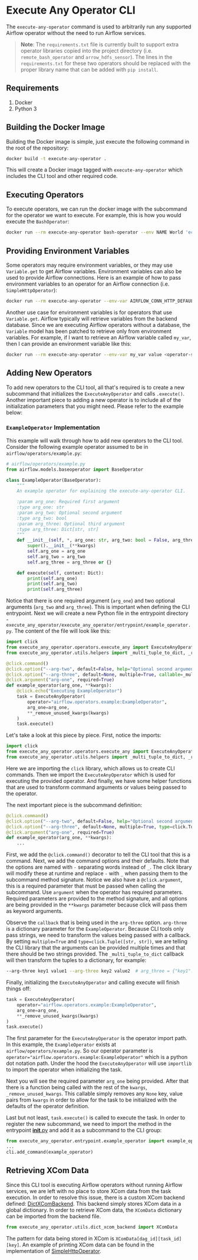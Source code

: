 # Execute Any Operator CLI

The `execute-any-operator` command is used to arbitrarily run any supported Airflow operator without the need to run Airflow services.

> **Note**: The `requirements.txt` file is currently built to support extra operator libraries copied into the project directory (i.e. `remote_bash_operator` and `arrow_hdfs_sensor`). The lines in the `requirements.txt` for these two operators should be replaced with the proper library name that can be added with `pip install`.

## Requirements

1. Docker
2. Python 3

## Building the Docker Image

Building the Docker image is simple, just execute the following command in the root of the repository:

```bash
docker build -t execute-any-operator .
```

This will create a Docker image tagged with `execute-any-operator` which includes the CLI tool and other required code.

## Executing Operators

To execute operators, we can run the docker image with the subcommand for the operator we want to execute. For example, this is how you would execute the `BashOperator`:

```bash
docker run --rm execute-any-operator bash-operator --env NAME World 'echo "Hello, ${NAME}!"'
```

## Providing Environment Variables

Some operators may require environment variables, or they may use `Variable.get` to get Airflow variables. Environment variables can also be used to provide Airflow connections. Here is an example of how to pass environment variables to an operator for an Airflow connection (i.e. `SimpleHttpOperator`):

```bash
docker run --rm execute-any-operator --env-var AIRFLOW_CONN_HTTP_DEFAULT http://example.com/https simple-http-operator --method GET
```

Another use case for environment variables is for operators that use `Variable.get`. Airflow typically will retrieve variables from the backend database. Since we are executing Airflow operators without a database, the `Variable` model has been patched to retrieve only from environment variables. For example, if I want to retrieve an Airflow variable called `my_var`, then I can provide an environment variable like this:

```bash
docker run --rm execute-any-operator --env-var my_var value <operator-subcommand>
```

## Adding New Operators

To add new operators to the CLI tool, all that's required is to create a new subcommand that initializes the `ExecuteAnyOperator` and calls `.execute()`. Another important piece to adding a new operator is to include all of the initialization parameters that you might need. Please refer to the example below:

### `ExampleOperator` Implementation

This example will walk through how to add new operators to the CLI tool. Consider the following example operator assumed to be in `airflow/operators/example.py`:

```python
# airflow/operators/example.py
from airflow.models.baseoperator import BaseOperator

class ExampleOperator(BaseOperator):
    """
    An example operator for explaining the execute-any-operator CLI.

    :param arg_one: Required first argument
    :type arg_one: str
    :param arg_two: Optional second argument
    :type arg_two: bool
    :param arg_three: Optional third argument
    :type arg_three: Dict[str, str]
    """
    def __init__(self, *, arg_one: str, arg_two: bool = False, arg_three: Dict[str, str] = None, **kwargs):
        super().__init__(**kwargs)
        self.arg_one = arg_one
        self.arg_two = arg_two
        self.arg_three = arg_three or {}

    def execute(self, context: Dict):
        print(self.arg_one)
        print(self.arg_two)
        print(self.arg_three)
```

Notice that there is one required argument (`arg_one`) and two optional arguments (`arg_two` and `arg_three`). This is important when defining the CLI entrypoint. Next we will create a new Python file in the entrypoint directory - `execute_any_operator/execute_any_operator/entrypoint/example_operator.py`. The content of the file will look like this:

```python
import click
from execute_any_operator.operators.execute_any import ExecuteAnyOperator
from execute_any_operator.utils.helpers import _multi_tuple_to_dict, _remove_unused_kwargs

@click.command()
@click.option("--arg-two", default=False, help="Optional second argument")
@click.option("--arg-three", default=None, multiple=True, callable=_multi_tuple_to_dict, help="Optional third argument")
@click.argument("arg-one", required=True)
def example_operator(arg_one, **kwargs):
    @click.echo("Executing ExampleOperator")
    task = ExecuteAnyOperator(
        operator="airflow.operators.example:ExampleOperator",
        arg_one=arg_one,
        **_remove_unused_kwargs(kwargs)
    )
    task.execute()
```

Let's take a look at this piece by piece. First, notice the imports:

```python
import click
from execute_any_operator.operators.execute_any import ExecuteAnyOperator
from execute_any_operator.utils.helpers import _multi_tuple_to_dict, _remove_unused_kwargs
```

Here we are importing the `click` library, which allows us to create CLI commands. Then we import the `ExecuteAnyOperator` which is used for executing the provided operator. And finally, we have some helper functions that are used to transform command arguments or values being passed to the operator.

The next important piece is the subcommand definition:

```python
@click.command()
@click.option("--arg-two", default=False, help="Optional second argument")
@click.option("--arg-three", default=None, multiple=True, type=click.Tuple([str, str]), callback=_multi_tuple_to_dict, help="Optional third argument")
@click.argument("arg-one", required=True)
def example_operator(arg_one, **kwargs):
    ...
```

First, we add the `@click.command()` decorator to tell the CLI tool that this is a command. Next, we add the command options and their defaults. Note that the options are named with `-` separating words instead of `_`. The click library will modify these at runtime and replace `-` with `_` when passing them to the subcommand method signature. Notice we also have a `@click.argument`, this is a required parameter that must be passed when calling the subcommand. Use `argument` when the operator has required parameters. Required parameters are provided to the method signature, and all options are being provided in the `**kwargs` parameter because click will pass them as keyword arguments.

Observe the `callback` that is being used in the `arg-three` option. `arg-three` is a dictionary parameter for the `ExampleOperator`. Because CLI tools only pass strings, we need to transform the values being passed with a callback. By setting `multiple=True` and `type=click.Tuple([str, str])`, we are telling the CLI library that the arguments can be provided multiple times and that there should be two strings provided. The `_multi_tuple_to_dict` callback will then transform the tuples to a dictionary, for example:

```bash
--arg-three key1 value1 --arg-three key2 value2  # arg_three = {"key1": "value1", "key2": "value2"}
```

Finally, initializing the `ExecuteAnyOperator` and calling execute will finish things off:

```python
task = ExecuteAnyOperator(
    operator="airflow.operators.example:ExampleOperator",
    arg_one=arg_one,
    **_remove_unused_kwargs(kwargs)
)
task.execute()
```

The first parameter for the `ExecuteAnyOperator` is the operator import path. In this example, the `ExampleOperator` exists at `airflow/operators/example.py`. So our operator parameter is `operator="airflow.operators.example:ExampleOperator"` which is a python dot notation path. Under the hood the `ExecuteAnyOperator` will use `importlib` to import the operator when initializing the task.

Next you will see the required parameter `arg_one` being provided. After that there is a function being called with the rest of the `kwargs`, `_remove_unused_kwargs`. This callable simply removes any `None` key, value pairs from `kwargs` in order to allow for the task to be initialized with the defaults of the operator definition.

Last but not least, `task.execute()` is called to execute the task. In order to register the new subcommand, we need to import the method in the entrypoint [__init__.py](execute_any_operator/execute_any_operator/entrypoint/__init__.py) and add it as a subcommand to the CLI group:

```python
from execute_any_operator.entrypoint.example_operator import example_operator
...
cli.add_command(example_operator)
```

## Retrieving XCom Data

Since this CLI tool is executing Airflow operators without running Airflow services, we are left with no place to store XCom data from the task execution. In order to resolve this issue, there is a custom XCom backend defined: [DictXComBackend](execute_any_operator/execute_any_operator/utils/dict_xcom_backend.py). This backend simply stores XCom data in a global dictionary. In order to retrieve XCom data, the `XComData` dictionary can be imported from the backend file.

```python
from execute_any_operator.utils.dict_xcom_backend import XComData
```

The pattern for data being stored in XCom is `XComData[dag_id][task_id][key]`. An example of printing XCom data can be found in the implementation of [SimpleHttpOperator](execute_any_operator/execute_any_operator/entrypoint/simple_http_operator.py).
